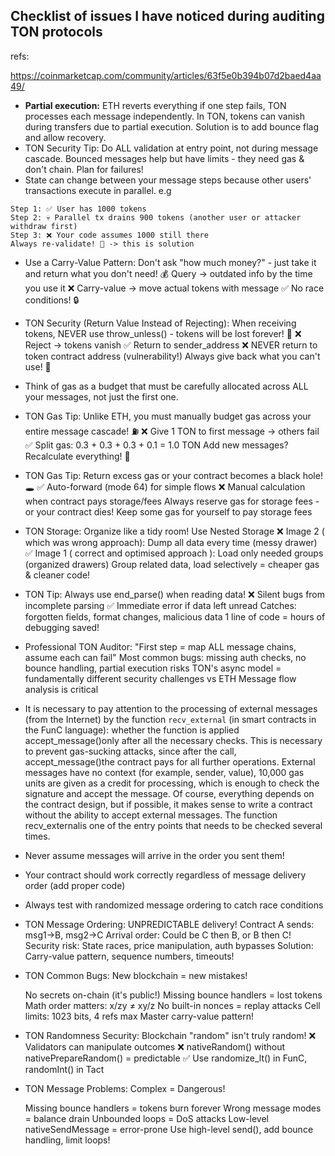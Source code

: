 ## Checklist of issues I have noticed during auditing TON protocols

refs: 

https://coinmarketcap.com/community/articles/63f5e0b394b07d2baed4aa49/

- **Partial execution:** ETH reverts everything if one step fails, TON processes each message independently. In TON, tokens can vanish during transfers due to partial execution. Solution is to add bounce flag and allow recovery.
- TON Security Tip: Do ALL validation at entry point, not during message cascade.
  Bounced messages help but have limits - they need gas & don't chain. Plan for failures! 
- State can change between your message steps because other users' transactions execute in parallel.
e.g 
````
Step 1: ✅ User has 1000 tokens
Step 2: 💀 Parallel tx drains 900 tokens (another user or attacker withdraw first)
Step 3: ❌ Your code assumes 1000 still there
Always re-validate! 🔄 -> this is solution
````
- Use a Carry-Value Pattern: Don't ask "how much money?" - just take it and return what you don't need! 💰
  Query → outdated info by the time you use it ❌
  Carry-value → move actual tokens with message ✅
  No race conditions! 🔒
  
- TON Security (Return Value Instead of Rejecting): When receiving tokens, NEVER use throw_unless() - tokens will be lost forever! 💸
  ❌ Reject → tokens vanish
  ✅ Return to sender_address
  ❌ NEVER return to token contract address (vulnerability!)
  Always give back what you can't use! 🔄
  
- Think of gas as a budget that must be carefully allocated across ALL your messages, not just the first one.
- TON Gas Tip: Unlike ETH, you must manually budget gas across your entire message cascade! ⛽
  ❌ Give 1 TON to first message → others fail
  ✅ Split gas: 0.3 + 0.3 + 0.3 + 0.1 = 1.0 TON
  Add new messages? Recalculate everything! 🔄
  
- TON Gas Tip: Return excess gas or your contract becomes a black hole! 🕳️
  ✅ Auto-forward (mode 64) for simple flows
  ❌ Manual calculation when contract pays storage/fees
  Always reserve gas for storage fees - or your contract dies! 
  Keep some gas for yourself to pay storage fees
  
- TON Storage: Organize like a tidy room! Use Nested Storage
  ❌ Image 2 ( which was wrong approach): Dump all data every time (messy drawer)
  ✅ Image 1 ( correct and optimised approach ): Load only needed groups (organized drawers)
  Group related data, load selectively = cheaper gas & cleaner code! 
  
- TON Tip: Always use end_parse() when reading data! 
  ❌ Silent bugs from incomplete parsing
  ✅ Immediate error if data left unread
  Catches: forgotten fields, format changes, malicious data
  1 line of code = hours of debugging saved! 
  
- Professional TON Auditor: "First step = map ALL message chains, assume each can fail" 
Most common bugs: missing auth checks, no bounce handling, partial execution risks
TON's async model = fundamentally different security challenges vs ETH
Message flow analysis is critical

- It is necessary to pay attention to the processing of external messages (from the Internet) by the function `recv_external` (in smart contracts in the FunC language): whether the function is applied accept_message()only after all the necessary checks. This is necessary to prevent gas-sucking attacks, since after the call, accept_message()the contract pays for all further operations. External messages have no context (for example, sender, value), 10,000 gas units are given as a credit for processing, which is enough to check the signature and accept the message. Of course, everything depends on the contract design, but if possible, it makes sense to write a contract without the ability to accept external messages. The function recv_externalis one of the entry points that needs to be checked several times.
  
- Never assume messages will arrive in the order you sent them! 
- Your contract should work correctly regardless of message delivery order (add proper code)
- Always test with randomized message ordering to catch race conditions
- TON Message Ordering: UNPREDICTABLE delivery! 
  Contract A sends: msg1→B, msg2→C
  Arrival order: Could be C then B, or B then C! 
  Security risk: State races, price manipulation, auth bypasses
  Solution: Carry-value pattern, sequence numbers, timeouts! 
  
- TON Common Bugs: New blockchain = new mistakes! 
  
  No secrets on-chain (it's public!)
  Missing bounce handlers = lost tokens
  Math order matters: x/zy ≠ xy/z
  No built-in nonces = replay attacks
  Cell limits: 1023 bits, 4 refs max
  Master carry-value pattern! 

- TON Randomness Security: Blockchain "random" isn't truly random! 
  ❌ Validators can manipulate outcomes
  ❌ nativeRandom() without nativePrepareRandom() = predictable
  ✅ Use randomize_lt() in FunC, randomInt() in Tact

- TON Message Problems: Complex = Dangerous!️
  
  Missing bounce handlers = tokens burn forever
  Wrong message modes = balance drain
  Unbounded loops = DoS attacks
  Low-level nativeSendMessage = error-prone
  Use high-level send(), add bounce handling, limit loops! 
